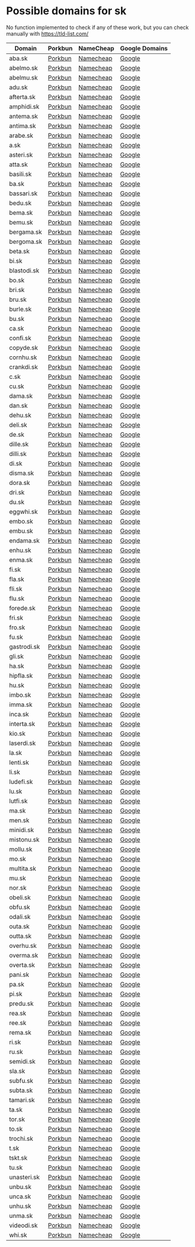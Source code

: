 # Possible domains for sk

No function implemented to check if any of these work, but you can check manually with https://tld-list.com/

| Domain | Porkbun | NameCheap | Google Domains |
|---|---|---|---|
| aba.sk | [Porkbun](https://porkbun.com/checkout/search?prb=e814663da1&tlds=&idnLanguage=&search=search&q=aba.sk) | [Namecheap](https://www.namecheap.com/domains/registration/results/?domain=aba.sk) | [Google](https://domains.google.com/registrar/search?searchTerm=aba.sk) |
| abelmo.sk | [Porkbun](https://porkbun.com/checkout/search?prb=e814663da1&tlds=&idnLanguage=&search=search&q=abelmo.sk) | [Namecheap](https://www.namecheap.com/domains/registration/results/?domain=abelmo.sk) | [Google](https://domains.google.com/registrar/search?searchTerm=abelmo.sk) |
| abelmu.sk | [Porkbun](https://porkbun.com/checkout/search?prb=e814663da1&tlds=&idnLanguage=&search=search&q=abelmu.sk) | [Namecheap](https://www.namecheap.com/domains/registration/results/?domain=abelmu.sk) | [Google](https://domains.google.com/registrar/search?searchTerm=abelmu.sk) |
| adu.sk | [Porkbun](https://porkbun.com/checkout/search?prb=e814663da1&tlds=&idnLanguage=&search=search&q=adu.sk) | [Namecheap](https://www.namecheap.com/domains/registration/results/?domain=adu.sk) | [Google](https://domains.google.com/registrar/search?searchTerm=adu.sk) |
| afterta.sk | [Porkbun](https://porkbun.com/checkout/search?prb=e814663da1&tlds=&idnLanguage=&search=search&q=afterta.sk) | [Namecheap](https://www.namecheap.com/domains/registration/results/?domain=afterta.sk) | [Google](https://domains.google.com/registrar/search?searchTerm=afterta.sk) |
| amphidi.sk | [Porkbun](https://porkbun.com/checkout/search?prb=e814663da1&tlds=&idnLanguage=&search=search&q=amphidi.sk) | [Namecheap](https://www.namecheap.com/domains/registration/results/?domain=amphidi.sk) | [Google](https://domains.google.com/registrar/search?searchTerm=amphidi.sk) |
| antema.sk | [Porkbun](https://porkbun.com/checkout/search?prb=e814663da1&tlds=&idnLanguage=&search=search&q=antema.sk) | [Namecheap](https://www.namecheap.com/domains/registration/results/?domain=antema.sk) | [Google](https://domains.google.com/registrar/search?searchTerm=antema.sk) |
| antima.sk | [Porkbun](https://porkbun.com/checkout/search?prb=e814663da1&tlds=&idnLanguage=&search=search&q=antima.sk) | [Namecheap](https://www.namecheap.com/domains/registration/results/?domain=antima.sk) | [Google](https://domains.google.com/registrar/search?searchTerm=antima.sk) |
| arabe.sk | [Porkbun](https://porkbun.com/checkout/search?prb=e814663da1&tlds=&idnLanguage=&search=search&q=arabe.sk) | [Namecheap](https://www.namecheap.com/domains/registration/results/?domain=arabe.sk) | [Google](https://domains.google.com/registrar/search?searchTerm=arabe.sk) |
| a.sk | [Porkbun](https://porkbun.com/checkout/search?prb=e814663da1&tlds=&idnLanguage=&search=search&q=a.sk) | [Namecheap](https://www.namecheap.com/domains/registration/results/?domain=a.sk) | [Google](https://domains.google.com/registrar/search?searchTerm=a.sk) |
| asteri.sk | [Porkbun](https://porkbun.com/checkout/search?prb=e814663da1&tlds=&idnLanguage=&search=search&q=asteri.sk) | [Namecheap](https://www.namecheap.com/domains/registration/results/?domain=asteri.sk) | [Google](https://domains.google.com/registrar/search?searchTerm=asteri.sk) |
| atta.sk | [Porkbun](https://porkbun.com/checkout/search?prb=e814663da1&tlds=&idnLanguage=&search=search&q=atta.sk) | [Namecheap](https://www.namecheap.com/domains/registration/results/?domain=atta.sk) | [Google](https://domains.google.com/registrar/search?searchTerm=atta.sk) |
| basili.sk | [Porkbun](https://porkbun.com/checkout/search?prb=e814663da1&tlds=&idnLanguage=&search=search&q=basili.sk) | [Namecheap](https://www.namecheap.com/domains/registration/results/?domain=basili.sk) | [Google](https://domains.google.com/registrar/search?searchTerm=basili.sk) |
| ba.sk | [Porkbun](https://porkbun.com/checkout/search?prb=e814663da1&tlds=&idnLanguage=&search=search&q=ba.sk) | [Namecheap](https://www.namecheap.com/domains/registration/results/?domain=ba.sk) | [Google](https://domains.google.com/registrar/search?searchTerm=ba.sk) |
| bassari.sk | [Porkbun](https://porkbun.com/checkout/search?prb=e814663da1&tlds=&idnLanguage=&search=search&q=bassari.sk) | [Namecheap](https://www.namecheap.com/domains/registration/results/?domain=bassari.sk) | [Google](https://domains.google.com/registrar/search?searchTerm=bassari.sk) |
| bedu.sk | [Porkbun](https://porkbun.com/checkout/search?prb=e814663da1&tlds=&idnLanguage=&search=search&q=bedu.sk) | [Namecheap](https://www.namecheap.com/domains/registration/results/?domain=bedu.sk) | [Google](https://domains.google.com/registrar/search?searchTerm=bedu.sk) |
| bema.sk | [Porkbun](https://porkbun.com/checkout/search?prb=e814663da1&tlds=&idnLanguage=&search=search&q=bema.sk) | [Namecheap](https://www.namecheap.com/domains/registration/results/?domain=bema.sk) | [Google](https://domains.google.com/registrar/search?searchTerm=bema.sk) |
| bemu.sk | [Porkbun](https://porkbun.com/checkout/search?prb=e814663da1&tlds=&idnLanguage=&search=search&q=bemu.sk) | [Namecheap](https://www.namecheap.com/domains/registration/results/?domain=bemu.sk) | [Google](https://domains.google.com/registrar/search?searchTerm=bemu.sk) |
| bergama.sk | [Porkbun](https://porkbun.com/checkout/search?prb=e814663da1&tlds=&idnLanguage=&search=search&q=bergama.sk) | [Namecheap](https://www.namecheap.com/domains/registration/results/?domain=bergama.sk) | [Google](https://domains.google.com/registrar/search?searchTerm=bergama.sk) |
| bergoma.sk | [Porkbun](https://porkbun.com/checkout/search?prb=e814663da1&tlds=&idnLanguage=&search=search&q=bergoma.sk) | [Namecheap](https://www.namecheap.com/domains/registration/results/?domain=bergoma.sk) | [Google](https://domains.google.com/registrar/search?searchTerm=bergoma.sk) |
| beta.sk | [Porkbun](https://porkbun.com/checkout/search?prb=e814663da1&tlds=&idnLanguage=&search=search&q=beta.sk) | [Namecheap](https://www.namecheap.com/domains/registration/results/?domain=beta.sk) | [Google](https://domains.google.com/registrar/search?searchTerm=beta.sk) |
| bi.sk | [Porkbun](https://porkbun.com/checkout/search?prb=e814663da1&tlds=&idnLanguage=&search=search&q=bi.sk) | [Namecheap](https://www.namecheap.com/domains/registration/results/?domain=bi.sk) | [Google](https://domains.google.com/registrar/search?searchTerm=bi.sk) |
| blastodi.sk | [Porkbun](https://porkbun.com/checkout/search?prb=e814663da1&tlds=&idnLanguage=&search=search&q=blastodi.sk) | [Namecheap](https://www.namecheap.com/domains/registration/results/?domain=blastodi.sk) | [Google](https://domains.google.com/registrar/search?searchTerm=blastodi.sk) |
| bo.sk | [Porkbun](https://porkbun.com/checkout/search?prb=e814663da1&tlds=&idnLanguage=&search=search&q=bo.sk) | [Namecheap](https://www.namecheap.com/domains/registration/results/?domain=bo.sk) | [Google](https://domains.google.com/registrar/search?searchTerm=bo.sk) |
| bri.sk | [Porkbun](https://porkbun.com/checkout/search?prb=e814663da1&tlds=&idnLanguage=&search=search&q=bri.sk) | [Namecheap](https://www.namecheap.com/domains/registration/results/?domain=bri.sk) | [Google](https://domains.google.com/registrar/search?searchTerm=bri.sk) |
| bru.sk | [Porkbun](https://porkbun.com/checkout/search?prb=e814663da1&tlds=&idnLanguage=&search=search&q=bru.sk) | [Namecheap](https://www.namecheap.com/domains/registration/results/?domain=bru.sk) | [Google](https://domains.google.com/registrar/search?searchTerm=bru.sk) |
| burle.sk | [Porkbun](https://porkbun.com/checkout/search?prb=e814663da1&tlds=&idnLanguage=&search=search&q=burle.sk) | [Namecheap](https://www.namecheap.com/domains/registration/results/?domain=burle.sk) | [Google](https://domains.google.com/registrar/search?searchTerm=burle.sk) |
| bu.sk | [Porkbun](https://porkbun.com/checkout/search?prb=e814663da1&tlds=&idnLanguage=&search=search&q=bu.sk) | [Namecheap](https://www.namecheap.com/domains/registration/results/?domain=bu.sk) | [Google](https://domains.google.com/registrar/search?searchTerm=bu.sk) |
| ca.sk | [Porkbun](https://porkbun.com/checkout/search?prb=e814663da1&tlds=&idnLanguage=&search=search&q=ca.sk) | [Namecheap](https://www.namecheap.com/domains/registration/results/?domain=ca.sk) | [Google](https://domains.google.com/registrar/search?searchTerm=ca.sk) |
| confi.sk | [Porkbun](https://porkbun.com/checkout/search?prb=e814663da1&tlds=&idnLanguage=&search=search&q=confi.sk) | [Namecheap](https://www.namecheap.com/domains/registration/results/?domain=confi.sk) | [Google](https://domains.google.com/registrar/search?searchTerm=confi.sk) |
| copyde.sk | [Porkbun](https://porkbun.com/checkout/search?prb=e814663da1&tlds=&idnLanguage=&search=search&q=copyde.sk) | [Namecheap](https://www.namecheap.com/domains/registration/results/?domain=copyde.sk) | [Google](https://domains.google.com/registrar/search?searchTerm=copyde.sk) |
| cornhu.sk | [Porkbun](https://porkbun.com/checkout/search?prb=e814663da1&tlds=&idnLanguage=&search=search&q=cornhu.sk) | [Namecheap](https://www.namecheap.com/domains/registration/results/?domain=cornhu.sk) | [Google](https://domains.google.com/registrar/search?searchTerm=cornhu.sk) |
| crankdi.sk | [Porkbun](https://porkbun.com/checkout/search?prb=e814663da1&tlds=&idnLanguage=&search=search&q=crankdi.sk) | [Namecheap](https://www.namecheap.com/domains/registration/results/?domain=crankdi.sk) | [Google](https://domains.google.com/registrar/search?searchTerm=crankdi.sk) |
| c.sk | [Porkbun](https://porkbun.com/checkout/search?prb=e814663da1&tlds=&idnLanguage=&search=search&q=c.sk) | [Namecheap](https://www.namecheap.com/domains/registration/results/?domain=c.sk) | [Google](https://domains.google.com/registrar/search?searchTerm=c.sk) |
| cu.sk | [Porkbun](https://porkbun.com/checkout/search?prb=e814663da1&tlds=&idnLanguage=&search=search&q=cu.sk) | [Namecheap](https://www.namecheap.com/domains/registration/results/?domain=cu.sk) | [Google](https://domains.google.com/registrar/search?searchTerm=cu.sk) |
| dama.sk | [Porkbun](https://porkbun.com/checkout/search?prb=e814663da1&tlds=&idnLanguage=&search=search&q=dama.sk) | [Namecheap](https://www.namecheap.com/domains/registration/results/?domain=dama.sk) | [Google](https://domains.google.com/registrar/search?searchTerm=dama.sk) |
| dan.sk | [Porkbun](https://porkbun.com/checkout/search?prb=e814663da1&tlds=&idnLanguage=&search=search&q=dan.sk) | [Namecheap](https://www.namecheap.com/domains/registration/results/?domain=dan.sk) | [Google](https://domains.google.com/registrar/search?searchTerm=dan.sk) |
| dehu.sk | [Porkbun](https://porkbun.com/checkout/search?prb=e814663da1&tlds=&idnLanguage=&search=search&q=dehu.sk) | [Namecheap](https://www.namecheap.com/domains/registration/results/?domain=dehu.sk) | [Google](https://domains.google.com/registrar/search?searchTerm=dehu.sk) |
| deli.sk | [Porkbun](https://porkbun.com/checkout/search?prb=e814663da1&tlds=&idnLanguage=&search=search&q=deli.sk) | [Namecheap](https://www.namecheap.com/domains/registration/results/?domain=deli.sk) | [Google](https://domains.google.com/registrar/search?searchTerm=deli.sk) |
| de.sk | [Porkbun](https://porkbun.com/checkout/search?prb=e814663da1&tlds=&idnLanguage=&search=search&q=de.sk) | [Namecheap](https://www.namecheap.com/domains/registration/results/?domain=de.sk) | [Google](https://domains.google.com/registrar/search?searchTerm=de.sk) |
| dille.sk | [Porkbun](https://porkbun.com/checkout/search?prb=e814663da1&tlds=&idnLanguage=&search=search&q=dille.sk) | [Namecheap](https://www.namecheap.com/domains/registration/results/?domain=dille.sk) | [Google](https://domains.google.com/registrar/search?searchTerm=dille.sk) |
| dilli.sk | [Porkbun](https://porkbun.com/checkout/search?prb=e814663da1&tlds=&idnLanguage=&search=search&q=dilli.sk) | [Namecheap](https://www.namecheap.com/domains/registration/results/?domain=dilli.sk) | [Google](https://domains.google.com/registrar/search?searchTerm=dilli.sk) |
| di.sk | [Porkbun](https://porkbun.com/checkout/search?prb=e814663da1&tlds=&idnLanguage=&search=search&q=di.sk) | [Namecheap](https://www.namecheap.com/domains/registration/results/?domain=di.sk) | [Google](https://domains.google.com/registrar/search?searchTerm=di.sk) |
| disma.sk | [Porkbun](https://porkbun.com/checkout/search?prb=e814663da1&tlds=&idnLanguage=&search=search&q=disma.sk) | [Namecheap](https://www.namecheap.com/domains/registration/results/?domain=disma.sk) | [Google](https://domains.google.com/registrar/search?searchTerm=disma.sk) |
| dora.sk | [Porkbun](https://porkbun.com/checkout/search?prb=e814663da1&tlds=&idnLanguage=&search=search&q=dora.sk) | [Namecheap](https://www.namecheap.com/domains/registration/results/?domain=dora.sk) | [Google](https://domains.google.com/registrar/search?searchTerm=dora.sk) |
| dri.sk | [Porkbun](https://porkbun.com/checkout/search?prb=e814663da1&tlds=&idnLanguage=&search=search&q=dri.sk) | [Namecheap](https://www.namecheap.com/domains/registration/results/?domain=dri.sk) | [Google](https://domains.google.com/registrar/search?searchTerm=dri.sk) |
| du.sk | [Porkbun](https://porkbun.com/checkout/search?prb=e814663da1&tlds=&idnLanguage=&search=search&q=du.sk) | [Namecheap](https://www.namecheap.com/domains/registration/results/?domain=du.sk) | [Google](https://domains.google.com/registrar/search?searchTerm=du.sk) |
| eggwhi.sk | [Porkbun](https://porkbun.com/checkout/search?prb=e814663da1&tlds=&idnLanguage=&search=search&q=eggwhi.sk) | [Namecheap](https://www.namecheap.com/domains/registration/results/?domain=eggwhi.sk) | [Google](https://domains.google.com/registrar/search?searchTerm=eggwhi.sk) |
| embo.sk | [Porkbun](https://porkbun.com/checkout/search?prb=e814663da1&tlds=&idnLanguage=&search=search&q=embo.sk) | [Namecheap](https://www.namecheap.com/domains/registration/results/?domain=embo.sk) | [Google](https://domains.google.com/registrar/search?searchTerm=embo.sk) |
| embu.sk | [Porkbun](https://porkbun.com/checkout/search?prb=e814663da1&tlds=&idnLanguage=&search=search&q=embu.sk) | [Namecheap](https://www.namecheap.com/domains/registration/results/?domain=embu.sk) | [Google](https://domains.google.com/registrar/search?searchTerm=embu.sk) |
| endama.sk | [Porkbun](https://porkbun.com/checkout/search?prb=e814663da1&tlds=&idnLanguage=&search=search&q=endama.sk) | [Namecheap](https://www.namecheap.com/domains/registration/results/?domain=endama.sk) | [Google](https://domains.google.com/registrar/search?searchTerm=endama.sk) |
| enhu.sk | [Porkbun](https://porkbun.com/checkout/search?prb=e814663da1&tlds=&idnLanguage=&search=search&q=enhu.sk) | [Namecheap](https://www.namecheap.com/domains/registration/results/?domain=enhu.sk) | [Google](https://domains.google.com/registrar/search?searchTerm=enhu.sk) |
| enma.sk | [Porkbun](https://porkbun.com/checkout/search?prb=e814663da1&tlds=&idnLanguage=&search=search&q=enma.sk) | [Namecheap](https://www.namecheap.com/domains/registration/results/?domain=enma.sk) | [Google](https://domains.google.com/registrar/search?searchTerm=enma.sk) |
| fi.sk | [Porkbun](https://porkbun.com/checkout/search?prb=e814663da1&tlds=&idnLanguage=&search=search&q=fi.sk) | [Namecheap](https://www.namecheap.com/domains/registration/results/?domain=fi.sk) | [Google](https://domains.google.com/registrar/search?searchTerm=fi.sk) |
| fla.sk | [Porkbun](https://porkbun.com/checkout/search?prb=e814663da1&tlds=&idnLanguage=&search=search&q=fla.sk) | [Namecheap](https://www.namecheap.com/domains/registration/results/?domain=fla.sk) | [Google](https://domains.google.com/registrar/search?searchTerm=fla.sk) |
| fli.sk | [Porkbun](https://porkbun.com/checkout/search?prb=e814663da1&tlds=&idnLanguage=&search=search&q=fli.sk) | [Namecheap](https://www.namecheap.com/domains/registration/results/?domain=fli.sk) | [Google](https://domains.google.com/registrar/search?searchTerm=fli.sk) |
| flu.sk | [Porkbun](https://porkbun.com/checkout/search?prb=e814663da1&tlds=&idnLanguage=&search=search&q=flu.sk) | [Namecheap](https://www.namecheap.com/domains/registration/results/?domain=flu.sk) | [Google](https://domains.google.com/registrar/search?searchTerm=flu.sk) |
| forede.sk | [Porkbun](https://porkbun.com/checkout/search?prb=e814663da1&tlds=&idnLanguage=&search=search&q=forede.sk) | [Namecheap](https://www.namecheap.com/domains/registration/results/?domain=forede.sk) | [Google](https://domains.google.com/registrar/search?searchTerm=forede.sk) |
| fri.sk | [Porkbun](https://porkbun.com/checkout/search?prb=e814663da1&tlds=&idnLanguage=&search=search&q=fri.sk) | [Namecheap](https://www.namecheap.com/domains/registration/results/?domain=fri.sk) | [Google](https://domains.google.com/registrar/search?searchTerm=fri.sk) |
| fro.sk | [Porkbun](https://porkbun.com/checkout/search?prb=e814663da1&tlds=&idnLanguage=&search=search&q=fro.sk) | [Namecheap](https://www.namecheap.com/domains/registration/results/?domain=fro.sk) | [Google](https://domains.google.com/registrar/search?searchTerm=fro.sk) |
| fu.sk | [Porkbun](https://porkbun.com/checkout/search?prb=e814663da1&tlds=&idnLanguage=&search=search&q=fu.sk) | [Namecheap](https://www.namecheap.com/domains/registration/results/?domain=fu.sk) | [Google](https://domains.google.com/registrar/search?searchTerm=fu.sk) |
| gastrodi.sk | [Porkbun](https://porkbun.com/checkout/search?prb=e814663da1&tlds=&idnLanguage=&search=search&q=gastrodi.sk) | [Namecheap](https://www.namecheap.com/domains/registration/results/?domain=gastrodi.sk) | [Google](https://domains.google.com/registrar/search?searchTerm=gastrodi.sk) |
| gli.sk | [Porkbun](https://porkbun.com/checkout/search?prb=e814663da1&tlds=&idnLanguage=&search=search&q=gli.sk) | [Namecheap](https://www.namecheap.com/domains/registration/results/?domain=gli.sk) | [Google](https://domains.google.com/registrar/search?searchTerm=gli.sk) |
| ha.sk | [Porkbun](https://porkbun.com/checkout/search?prb=e814663da1&tlds=&idnLanguage=&search=search&q=ha.sk) | [Namecheap](https://www.namecheap.com/domains/registration/results/?domain=ha.sk) | [Google](https://domains.google.com/registrar/search?searchTerm=ha.sk) |
| hipfla.sk | [Porkbun](https://porkbun.com/checkout/search?prb=e814663da1&tlds=&idnLanguage=&search=search&q=hipfla.sk) | [Namecheap](https://www.namecheap.com/domains/registration/results/?domain=hipfla.sk) | [Google](https://domains.google.com/registrar/search?searchTerm=hipfla.sk) |
| hu.sk | [Porkbun](https://porkbun.com/checkout/search?prb=e814663da1&tlds=&idnLanguage=&search=search&q=hu.sk) | [Namecheap](https://www.namecheap.com/domains/registration/results/?domain=hu.sk) | [Google](https://domains.google.com/registrar/search?searchTerm=hu.sk) |
| imbo.sk | [Porkbun](https://porkbun.com/checkout/search?prb=e814663da1&tlds=&idnLanguage=&search=search&q=imbo.sk) | [Namecheap](https://www.namecheap.com/domains/registration/results/?domain=imbo.sk) | [Google](https://domains.google.com/registrar/search?searchTerm=imbo.sk) |
| imma.sk | [Porkbun](https://porkbun.com/checkout/search?prb=e814663da1&tlds=&idnLanguage=&search=search&q=imma.sk) | [Namecheap](https://www.namecheap.com/domains/registration/results/?domain=imma.sk) | [Google](https://domains.google.com/registrar/search?searchTerm=imma.sk) |
| inca.sk | [Porkbun](https://porkbun.com/checkout/search?prb=e814663da1&tlds=&idnLanguage=&search=search&q=inca.sk) | [Namecheap](https://www.namecheap.com/domains/registration/results/?domain=inca.sk) | [Google](https://domains.google.com/registrar/search?searchTerm=inca.sk) |
| interta.sk | [Porkbun](https://porkbun.com/checkout/search?prb=e814663da1&tlds=&idnLanguage=&search=search&q=interta.sk) | [Namecheap](https://www.namecheap.com/domains/registration/results/?domain=interta.sk) | [Google](https://domains.google.com/registrar/search?searchTerm=interta.sk) |
| kio.sk | [Porkbun](https://porkbun.com/checkout/search?prb=e814663da1&tlds=&idnLanguage=&search=search&q=kio.sk) | [Namecheap](https://www.namecheap.com/domains/registration/results/?domain=kio.sk) | [Google](https://domains.google.com/registrar/search?searchTerm=kio.sk) |
| laserdi.sk | [Porkbun](https://porkbun.com/checkout/search?prb=e814663da1&tlds=&idnLanguage=&search=search&q=laserdi.sk) | [Namecheap](https://www.namecheap.com/domains/registration/results/?domain=laserdi.sk) | [Google](https://domains.google.com/registrar/search?searchTerm=laserdi.sk) |
| la.sk | [Porkbun](https://porkbun.com/checkout/search?prb=e814663da1&tlds=&idnLanguage=&search=search&q=la.sk) | [Namecheap](https://www.namecheap.com/domains/registration/results/?domain=la.sk) | [Google](https://domains.google.com/registrar/search?searchTerm=la.sk) |
| lenti.sk | [Porkbun](https://porkbun.com/checkout/search?prb=e814663da1&tlds=&idnLanguage=&search=search&q=lenti.sk) | [Namecheap](https://www.namecheap.com/domains/registration/results/?domain=lenti.sk) | [Google](https://domains.google.com/registrar/search?searchTerm=lenti.sk) |
| li.sk | [Porkbun](https://porkbun.com/checkout/search?prb=e814663da1&tlds=&idnLanguage=&search=search&q=li.sk) | [Namecheap](https://www.namecheap.com/domains/registration/results/?domain=li.sk) | [Google](https://domains.google.com/registrar/search?searchTerm=li.sk) |
| ludefi.sk | [Porkbun](https://porkbun.com/checkout/search?prb=e814663da1&tlds=&idnLanguage=&search=search&q=ludefi.sk) | [Namecheap](https://www.namecheap.com/domains/registration/results/?domain=ludefi.sk) | [Google](https://domains.google.com/registrar/search?searchTerm=ludefi.sk) |
| lu.sk | [Porkbun](https://porkbun.com/checkout/search?prb=e814663da1&tlds=&idnLanguage=&search=search&q=lu.sk) | [Namecheap](https://www.namecheap.com/domains/registration/results/?domain=lu.sk) | [Google](https://domains.google.com/registrar/search?searchTerm=lu.sk) |
| lutfi.sk | [Porkbun](https://porkbun.com/checkout/search?prb=e814663da1&tlds=&idnLanguage=&search=search&q=lutfi.sk) | [Namecheap](https://www.namecheap.com/domains/registration/results/?domain=lutfi.sk) | [Google](https://domains.google.com/registrar/search?searchTerm=lutfi.sk) |
| ma.sk | [Porkbun](https://porkbun.com/checkout/search?prb=e814663da1&tlds=&idnLanguage=&search=search&q=ma.sk) | [Namecheap](https://www.namecheap.com/domains/registration/results/?domain=ma.sk) | [Google](https://domains.google.com/registrar/search?searchTerm=ma.sk) |
| men.sk | [Porkbun](https://porkbun.com/checkout/search?prb=e814663da1&tlds=&idnLanguage=&search=search&q=men.sk) | [Namecheap](https://www.namecheap.com/domains/registration/results/?domain=men.sk) | [Google](https://domains.google.com/registrar/search?searchTerm=men.sk) |
| minidi.sk | [Porkbun](https://porkbun.com/checkout/search?prb=e814663da1&tlds=&idnLanguage=&search=search&q=minidi.sk) | [Namecheap](https://www.namecheap.com/domains/registration/results/?domain=minidi.sk) | [Google](https://domains.google.com/registrar/search?searchTerm=minidi.sk) |
| mistonu.sk | [Porkbun](https://porkbun.com/checkout/search?prb=e814663da1&tlds=&idnLanguage=&search=search&q=mistonu.sk) | [Namecheap](https://www.namecheap.com/domains/registration/results/?domain=mistonu.sk) | [Google](https://domains.google.com/registrar/search?searchTerm=mistonu.sk) |
| mollu.sk | [Porkbun](https://porkbun.com/checkout/search?prb=e814663da1&tlds=&idnLanguage=&search=search&q=mollu.sk) | [Namecheap](https://www.namecheap.com/domains/registration/results/?domain=mollu.sk) | [Google](https://domains.google.com/registrar/search?searchTerm=mollu.sk) |
| mo.sk | [Porkbun](https://porkbun.com/checkout/search?prb=e814663da1&tlds=&idnLanguage=&search=search&q=mo.sk) | [Namecheap](https://www.namecheap.com/domains/registration/results/?domain=mo.sk) | [Google](https://domains.google.com/registrar/search?searchTerm=mo.sk) |
| multita.sk | [Porkbun](https://porkbun.com/checkout/search?prb=e814663da1&tlds=&idnLanguage=&search=search&q=multita.sk) | [Namecheap](https://www.namecheap.com/domains/registration/results/?domain=multita.sk) | [Google](https://domains.google.com/registrar/search?searchTerm=multita.sk) |
| mu.sk | [Porkbun](https://porkbun.com/checkout/search?prb=e814663da1&tlds=&idnLanguage=&search=search&q=mu.sk) | [Namecheap](https://www.namecheap.com/domains/registration/results/?domain=mu.sk) | [Google](https://domains.google.com/registrar/search?searchTerm=mu.sk) |
| nor.sk | [Porkbun](https://porkbun.com/checkout/search?prb=e814663da1&tlds=&idnLanguage=&search=search&q=nor.sk) | [Namecheap](https://www.namecheap.com/domains/registration/results/?domain=nor.sk) | [Google](https://domains.google.com/registrar/search?searchTerm=nor.sk) |
| obeli.sk | [Porkbun](https://porkbun.com/checkout/search?prb=e814663da1&tlds=&idnLanguage=&search=search&q=obeli.sk) | [Namecheap](https://www.namecheap.com/domains/registration/results/?domain=obeli.sk) | [Google](https://domains.google.com/registrar/search?searchTerm=obeli.sk) |
| obfu.sk | [Porkbun](https://porkbun.com/checkout/search?prb=e814663da1&tlds=&idnLanguage=&search=search&q=obfu.sk) | [Namecheap](https://www.namecheap.com/domains/registration/results/?domain=obfu.sk) | [Google](https://domains.google.com/registrar/search?searchTerm=obfu.sk) |
| odali.sk | [Porkbun](https://porkbun.com/checkout/search?prb=e814663da1&tlds=&idnLanguage=&search=search&q=odali.sk) | [Namecheap](https://www.namecheap.com/domains/registration/results/?domain=odali.sk) | [Google](https://domains.google.com/registrar/search?searchTerm=odali.sk) |
| outa.sk | [Porkbun](https://porkbun.com/checkout/search?prb=e814663da1&tlds=&idnLanguage=&search=search&q=outa.sk) | [Namecheap](https://www.namecheap.com/domains/registration/results/?domain=outa.sk) | [Google](https://domains.google.com/registrar/search?searchTerm=outa.sk) |
| outta.sk | [Porkbun](https://porkbun.com/checkout/search?prb=e814663da1&tlds=&idnLanguage=&search=search&q=outta.sk) | [Namecheap](https://www.namecheap.com/domains/registration/results/?domain=outta.sk) | [Google](https://domains.google.com/registrar/search?searchTerm=outta.sk) |
| overhu.sk | [Porkbun](https://porkbun.com/checkout/search?prb=e814663da1&tlds=&idnLanguage=&search=search&q=overhu.sk) | [Namecheap](https://www.namecheap.com/domains/registration/results/?domain=overhu.sk) | [Google](https://domains.google.com/registrar/search?searchTerm=overhu.sk) |
| overma.sk | [Porkbun](https://porkbun.com/checkout/search?prb=e814663da1&tlds=&idnLanguage=&search=search&q=overma.sk) | [Namecheap](https://www.namecheap.com/domains/registration/results/?domain=overma.sk) | [Google](https://domains.google.com/registrar/search?searchTerm=overma.sk) |
| overta.sk | [Porkbun](https://porkbun.com/checkout/search?prb=e814663da1&tlds=&idnLanguage=&search=search&q=overta.sk) | [Namecheap](https://www.namecheap.com/domains/registration/results/?domain=overta.sk) | [Google](https://domains.google.com/registrar/search?searchTerm=overta.sk) |
| pani.sk | [Porkbun](https://porkbun.com/checkout/search?prb=e814663da1&tlds=&idnLanguage=&search=search&q=pani.sk) | [Namecheap](https://www.namecheap.com/domains/registration/results/?domain=pani.sk) | [Google](https://domains.google.com/registrar/search?searchTerm=pani.sk) |
| pa.sk | [Porkbun](https://porkbun.com/checkout/search?prb=e814663da1&tlds=&idnLanguage=&search=search&q=pa.sk) | [Namecheap](https://www.namecheap.com/domains/registration/results/?domain=pa.sk) | [Google](https://domains.google.com/registrar/search?searchTerm=pa.sk) |
| pi.sk | [Porkbun](https://porkbun.com/checkout/search?prb=e814663da1&tlds=&idnLanguage=&search=search&q=pi.sk) | [Namecheap](https://www.namecheap.com/domains/registration/results/?domain=pi.sk) | [Google](https://domains.google.com/registrar/search?searchTerm=pi.sk) |
| predu.sk | [Porkbun](https://porkbun.com/checkout/search?prb=e814663da1&tlds=&idnLanguage=&search=search&q=predu.sk) | [Namecheap](https://www.namecheap.com/domains/registration/results/?domain=predu.sk) | [Google](https://domains.google.com/registrar/search?searchTerm=predu.sk) |
| rea.sk | [Porkbun](https://porkbun.com/checkout/search?prb=e814663da1&tlds=&idnLanguage=&search=search&q=rea.sk) | [Namecheap](https://www.namecheap.com/domains/registration/results/?domain=rea.sk) | [Google](https://domains.google.com/registrar/search?searchTerm=rea.sk) |
| ree.sk | [Porkbun](https://porkbun.com/checkout/search?prb=e814663da1&tlds=&idnLanguage=&search=search&q=ree.sk) | [Namecheap](https://www.namecheap.com/domains/registration/results/?domain=ree.sk) | [Google](https://domains.google.com/registrar/search?searchTerm=ree.sk) |
| rema.sk | [Porkbun](https://porkbun.com/checkout/search?prb=e814663da1&tlds=&idnLanguage=&search=search&q=rema.sk) | [Namecheap](https://www.namecheap.com/domains/registration/results/?domain=rema.sk) | [Google](https://domains.google.com/registrar/search?searchTerm=rema.sk) |
| ri.sk | [Porkbun](https://porkbun.com/checkout/search?prb=e814663da1&tlds=&idnLanguage=&search=search&q=ri.sk) | [Namecheap](https://www.namecheap.com/domains/registration/results/?domain=ri.sk) | [Google](https://domains.google.com/registrar/search?searchTerm=ri.sk) |
| ru.sk | [Porkbun](https://porkbun.com/checkout/search?prb=e814663da1&tlds=&idnLanguage=&search=search&q=ru.sk) | [Namecheap](https://www.namecheap.com/domains/registration/results/?domain=ru.sk) | [Google](https://domains.google.com/registrar/search?searchTerm=ru.sk) |
| semidi.sk | [Porkbun](https://porkbun.com/checkout/search?prb=e814663da1&tlds=&idnLanguage=&search=search&q=semidi.sk) | [Namecheap](https://www.namecheap.com/domains/registration/results/?domain=semidi.sk) | [Google](https://domains.google.com/registrar/search?searchTerm=semidi.sk) |
| sla.sk | [Porkbun](https://porkbun.com/checkout/search?prb=e814663da1&tlds=&idnLanguage=&search=search&q=sla.sk) | [Namecheap](https://www.namecheap.com/domains/registration/results/?domain=sla.sk) | [Google](https://domains.google.com/registrar/search?searchTerm=sla.sk) |
| subfu.sk | [Porkbun](https://porkbun.com/checkout/search?prb=e814663da1&tlds=&idnLanguage=&search=search&q=subfu.sk) | [Namecheap](https://www.namecheap.com/domains/registration/results/?domain=subfu.sk) | [Google](https://domains.google.com/registrar/search?searchTerm=subfu.sk) |
| subta.sk | [Porkbun](https://porkbun.com/checkout/search?prb=e814663da1&tlds=&idnLanguage=&search=search&q=subta.sk) | [Namecheap](https://www.namecheap.com/domains/registration/results/?domain=subta.sk) | [Google](https://domains.google.com/registrar/search?searchTerm=subta.sk) |
| tamari.sk | [Porkbun](https://porkbun.com/checkout/search?prb=e814663da1&tlds=&idnLanguage=&search=search&q=tamari.sk) | [Namecheap](https://www.namecheap.com/domains/registration/results/?domain=tamari.sk) | [Google](https://domains.google.com/registrar/search?searchTerm=tamari.sk) |
| ta.sk | [Porkbun](https://porkbun.com/checkout/search?prb=e814663da1&tlds=&idnLanguage=&search=search&q=ta.sk) | [Namecheap](https://www.namecheap.com/domains/registration/results/?domain=ta.sk) | [Google](https://domains.google.com/registrar/search?searchTerm=ta.sk) |
| tor.sk | [Porkbun](https://porkbun.com/checkout/search?prb=e814663da1&tlds=&idnLanguage=&search=search&q=tor.sk) | [Namecheap](https://www.namecheap.com/domains/registration/results/?domain=tor.sk) | [Google](https://domains.google.com/registrar/search?searchTerm=tor.sk) |
| to.sk | [Porkbun](https://porkbun.com/checkout/search?prb=e814663da1&tlds=&idnLanguage=&search=search&q=to.sk) | [Namecheap](https://www.namecheap.com/domains/registration/results/?domain=to.sk) | [Google](https://domains.google.com/registrar/search?searchTerm=to.sk) |
| trochi.sk | [Porkbun](https://porkbun.com/checkout/search?prb=e814663da1&tlds=&idnLanguage=&search=search&q=trochi.sk) | [Namecheap](https://www.namecheap.com/domains/registration/results/?domain=trochi.sk) | [Google](https://domains.google.com/registrar/search?searchTerm=trochi.sk) |
| t.sk | [Porkbun](https://porkbun.com/checkout/search?prb=e814663da1&tlds=&idnLanguage=&search=search&q=t.sk) | [Namecheap](https://www.namecheap.com/domains/registration/results/?domain=t.sk) | [Google](https://domains.google.com/registrar/search?searchTerm=t.sk) |
| tskt.sk | [Porkbun](https://porkbun.com/checkout/search?prb=e814663da1&tlds=&idnLanguage=&search=search&q=tskt.sk) | [Namecheap](https://www.namecheap.com/domains/registration/results/?domain=tskt.sk) | [Google](https://domains.google.com/registrar/search?searchTerm=tskt.sk) |
| tu.sk | [Porkbun](https://porkbun.com/checkout/search?prb=e814663da1&tlds=&idnLanguage=&search=search&q=tu.sk) | [Namecheap](https://www.namecheap.com/domains/registration/results/?domain=tu.sk) | [Google](https://domains.google.com/registrar/search?searchTerm=tu.sk) |
| unasteri.sk | [Porkbun](https://porkbun.com/checkout/search?prb=e814663da1&tlds=&idnLanguage=&search=search&q=unasteri.sk) | [Namecheap](https://www.namecheap.com/domains/registration/results/?domain=unasteri.sk) | [Google](https://domains.google.com/registrar/search?searchTerm=unasteri.sk) |
| unbu.sk | [Porkbun](https://porkbun.com/checkout/search?prb=e814663da1&tlds=&idnLanguage=&search=search&q=unbu.sk) | [Namecheap](https://www.namecheap.com/domains/registration/results/?domain=unbu.sk) | [Google](https://domains.google.com/registrar/search?searchTerm=unbu.sk) |
| unca.sk | [Porkbun](https://porkbun.com/checkout/search?prb=e814663da1&tlds=&idnLanguage=&search=search&q=unca.sk) | [Namecheap](https://www.namecheap.com/domains/registration/results/?domain=unca.sk) | [Google](https://domains.google.com/registrar/search?searchTerm=unca.sk) |
| unhu.sk | [Porkbun](https://porkbun.com/checkout/search?prb=e814663da1&tlds=&idnLanguage=&search=search&q=unhu.sk) | [Namecheap](https://www.namecheap.com/domains/registration/results/?domain=unhu.sk) | [Google](https://domains.google.com/registrar/search?searchTerm=unhu.sk) |
| unma.sk | [Porkbun](https://porkbun.com/checkout/search?prb=e814663da1&tlds=&idnLanguage=&search=search&q=unma.sk) | [Namecheap](https://www.namecheap.com/domains/registration/results/?domain=unma.sk) | [Google](https://domains.google.com/registrar/search?searchTerm=unma.sk) |
| videodi.sk | [Porkbun](https://porkbun.com/checkout/search?prb=e814663da1&tlds=&idnLanguage=&search=search&q=videodi.sk) | [Namecheap](https://www.namecheap.com/domains/registration/results/?domain=videodi.sk) | [Google](https://domains.google.com/registrar/search?searchTerm=videodi.sk) |
| whi.sk | [Porkbun](https://porkbun.com/checkout/search?prb=e814663da1&tlds=&idnLanguage=&search=search&q=whi.sk) | [Namecheap](https://www.namecheap.com/domains/registration/results/?domain=whi.sk) | [Google](https://domains.google.com/registrar/search?searchTerm=whi.sk) |
